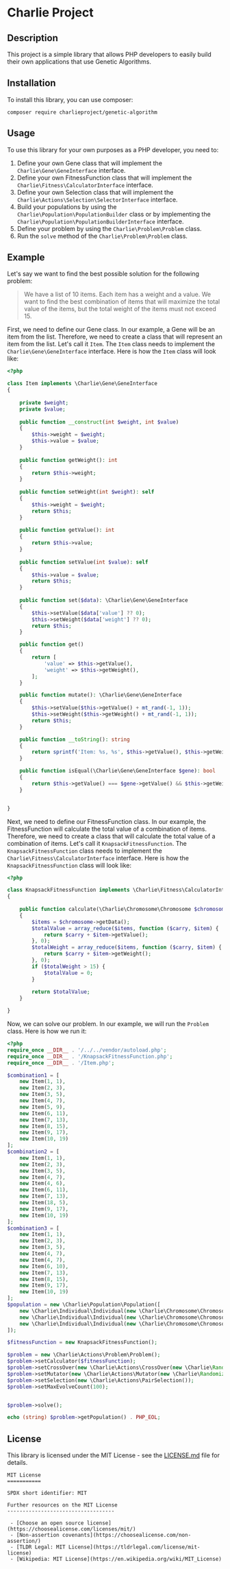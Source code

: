 # Charlie Project

## Description
This project is a simple library that allows PHP developers to easily build their own applications that use Genetic Algorithms.

## Installation
To install this library, you can use composer:
```
composer require charlieproject/genetic-algorithm
```

## Usage
To use this library for your own purposes as a PHP developer, you need to:
1. Define your own Gene class that will implement the `Charlie\Gene\GeneInterface` interface.
2. Define your own FitnessFunction class that will implement the `Charlie\Fitness\CalculatorInterface` interface.
3. Define your own Selection class that will implement the `Charlie\Actions\Selection\SelectorInterface` interface.
4. Build your populations by using the `Charlie\Population\PopulationBuilder` class or by implementing the `Charlie\Population\PopulationBuilderInterface` interface.
5. Define your problem by using the `Charlie\Problem\Problem` class.
6. Run the `solve` method of the `Charlie\Problem\Problem` class.

## Example
Let's say we want to find the best possible solution for the following problem:
> We have a list of 10 items. Each item has a weight and a value. We want to find the best combination of items that will maximize the total value of the items, but the total weight of the items must not exceed 15.

First, we need to define our Gene class. In our example, a Gene will be an item from the list. Therefore, we need to create a class that will represent an item from the list. Let's call it `Item`. The `Item` class needs to implement the `Charlie\Gene\GeneInterface` interface. Here is how the `Item` class will look like:
```php
<?php

class Item implements \Charlie\Gene\GeneInterface
{
    
    private $weight;
    private $value;
    
    public function __construct(int $weight, int $value)
    {
        $this->weight = $weight;
        $this->value = $value;
    }
    
    public function getWeight(): int
    {
        return $this->weight;
    }
    
    public function setWeight(int $weight): self
    {
        $this->weight = $weight;
        return $this;
    }
    
    public function getValue(): int
    {
        return $this->value;
    }
    
    public function setValue(int $value): self
    {
        $this->value = $value;
        return $this;
    }
    
    public function set($data): \Charlie\Gene\GeneInterface
    {
        $this->setValue($data['value'] ?? 0);
        $this->setWeight($data['weight'] ?? 0);
        return $this;
    }

    public function get()
    {
        return [
            'value' => $this->getValue(),
            'weight' => $this->getWeight(),
        ];
    }

    public function mutate(): \Charlie\Gene\GeneInterface
    {
        $this->setValue($this->getValue() + mt_rand(-1, 1));
        $this->setWeight($this->getWeight() + mt_rand(-1, 1));
        return $this;
    }

    public function __toString(): string
    {
        return sprintf('Item: %s, %s', $this->getValue(), $this->getWeight());
    }

    public function isEqual(\Charlie\Gene\GeneInterface $gene): bool
    {
        return $this->getValue() === $gene->getValue() && $this->getWeight() === $gene->getWeight();
    }


}
```

Next, we need to define our FitnessFunction class. In our example, the FitnessFunction will calculate the total value of a combination of items. Therefore, we need to create a class that will calculate the total value of a combination of items. Let's call it `KnapsackFitnessFunction`. The `KnapsackFitnessFunction` class needs to implement the `Charlie\Fitness\CalculatorInterface` interface. Here is how the `KnapsackFitnessFunction` class will look like:
```php
<?php

class KnapsackFitnessFunction implements \Charlie\Fitness\CalculatorInterface
{
    
    public function calculate(\Charlie\Chromosome\Chromosome $chromosome): int
    {
        $items = $chromosome->getData();
        $totalValue = array_reduce($items, function ($carry, $item) {
            return $carry + $item->getValue();
        }, 0);
        $totalWeight = array_reduce($items, function ($carry, $item) {
            return $carry + $item->getWeight();
        }, 0);
        if ($totalWeight > 15) {
            $totalValue = 0;
        }
        
        return $totalValue;
    }

}
```

Now, we can solve our problem. In our example, we will run the `Problem` class. Here is how we run it:
```php
<?php
require_once __DIR__ . '/../../vendor/autoload.php';
require_once __DIR__ . '/KnapsackFitnessFunction.php';
require_once __DIR__ . '/Item.php';

$combination1 = [
    new Item(1, 1),
    new Item(2, 3),
    new Item(3, 5),
    new Item(4, 7),
    new Item(5, 9),
    new Item(6, 11),
    new Item(7, 13),
    new Item(8, 15),
    new Item(9, 17),
    new Item(10, 19)
];
$combination2 = [
    new Item(1, 1),
    new Item(2, 3),
    new Item(3, 5),
    new Item(4, 7),
    new Item(4, 6),
    new Item(6, 11),
    new Item(7, 13),
    new Item(18, 5),
    new Item(9, 17),
    new Item(10, 19)
];
$combination3 = [
    new Item(1, 1),
    new Item(2, 3),
    new Item(3, 5),
    new Item(4, 7),
    new Item(4, 7),
    new Item(6, 10),
    new Item(7, 13),
    new Item(8, 15),
    new Item(9, 17),
    new Item(10, 19)
];
$population = new \Charlie\Population\Population([
    new \Charlie\Individual\Individual(new \Charlie\Chromosome\Chromosome($combination1)),
    new \Charlie\Individual\Individual(new \Charlie\Chromosome\Chromosome($combination2)),
    new \Charlie\Individual\Individual(new \Charlie\Chromosome\Chromosome($combination3)),
]);

$fitnessFunction = new KnapsackFitnessFunction();

$problem = new \Charlie\Actions\Problem\Problem();
$problem->setCalculator($fitnessFunction);
$problem->setCrossOver(new \Charlie\Actions\CrossOver(new \Charlie\Randomizer\MtRandomizer()));
$problem->setMutator(new \Charlie\Actions\Mutator(new \Charlie\Randomizer\MtRandomizer()));
$problem->setSelection(new \Charlie\Actions\PairSelection());
$problem->setMaxEvolveCount(100);


$problem->solve();

echo (string) $problem->getPopulation() . PHP_EOL;

```

## License
This library is licensed under the MIT License - see the [LICENSE.md](LICENSE.md) file for details.
```
MIT License
===========

SPDX short identifier: MIT

Further resources on the MIT License
-----------------------------------

 - [Choose an open source license](https://choosealicense.com/licenses/mit/)
 - [Non-assertion covenants](https://choosealicense.com/non-assertion/)
 - [TLDR Legal: MIT License](https://tldrlegal.com/license/mit-license)
 - [Wikipedia: MIT License](https://en.wikipedia.org/wiki/MIT_License)
```
